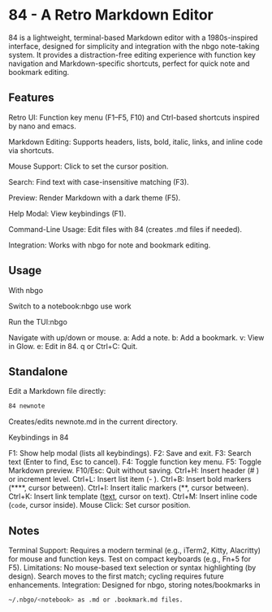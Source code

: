 # 84 - A Retro Markdown Editor

84 is a lightweight, terminal-based Markdown editor with a 1980s-inspired interface, designed for simplicity and integration with the nbgo note-taking system. It provides a distraction-free editing experience with function key navigation and Markdown-specific shortcuts, perfect for quick note and bookmark editing.

## Features

Retro UI: Function key menu (F1–F5, F10) and Ctrl-based shortcuts inspired by nano and emacs.

Markdown Editing: Supports headers, lists, bold, italic, links, and inline code via shortcuts.

Mouse Support: Click to set the cursor position.

Search: Find text with case-insensitive matching (F3).

Preview: Render Markdown with a dark theme (F5).

Help Modal: View keybindings (F1).

Command-Line Usage: Edit files with 84 <filename> (creates .md files if needed).

Integration: Works with nbgo for note and bookmark editing.

## Usage

With nbgo

Switch to a notebook:nbgo use work

Run the TUI:nbgo

Navigate with up/down or mouse.
a: Add a note.
b: Add a bookmark.
v: View in Glow.
e: Edit in 84.
q or Ctrl+C: Quit.

## Standalone

Edit a Markdown file directly:

```bash
84 newnote
```

Creates/edits newnote.md in the current directory.

Keybindings in 84

F1: Show help modal (lists all keybindings).
F2: Save and exit.
F3: Search text (Enter to find, Esc to cancel).
F4: Toggle function key menu.
F5: Toggle Markdown preview.
F10/Esc: Quit without saving.
Ctrl+H: Insert header (# ) or increment level.
Ctrl+L: Insert list item (- ).
Ctrl+B: Insert bold markers (****, cursor between).
Ctrl+I: Insert italic markers (**, cursor between).
Ctrl+K: Insert link template ([text](url), cursor on text).
Ctrl+M: Insert inline code (`code`, cursor inside).
Mouse Click: Set cursor position.

## Notes

Terminal Support: Requires a modern terminal (e.g., iTerm2, Kitty, Alacritty) for mouse and function keys. Test on compact keyboards (e.g., Fn+5 for F5).
Limitations: No mouse-based text selection or syntax highlighting (by design). Search moves to the first match; cycling requires future enhancements.
Integration: Designed for nbgo, storing notes/bookmarks in

```bash
~/.nbgo/<notebook> as .md or .bookmark.md files.
```
